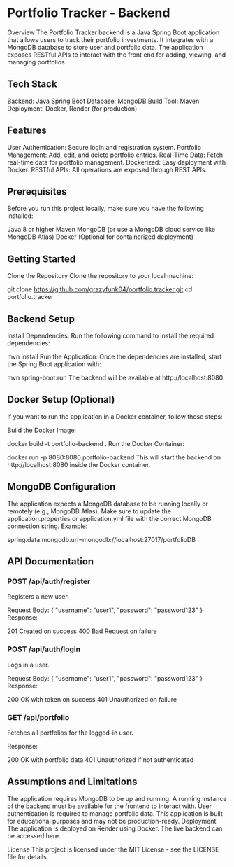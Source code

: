 # Portfolio Tracker - Backend

Overview
The Portfolio Tracker backend is a Java Spring Boot application that allows users to track their portfolio investments. It integrates with a MongoDB database to store user and portfolio data. The application exposes RESTful APIs to interact with the front end for adding, viewing, and managing portfolios.

## Tech Stack

Backend: Java Spring Boot
Database: MongoDB
Build Tool: Maven
Deployment: Docker, Render (for production)


## Features
User Authentication: Secure login and registration system.
Portfolio Management: Add, edit, and delete portfolio entries.
Real-Time Data: Fetch real-time data for portfolio management.
Dockerized: Easy deployment with Docker.
RESTful APIs: All operations are exposed through REST APIs.


## Prerequisites
Before you run this project locally, make sure you have the following installed:

Java 8 or higher
Maven
MongoDB (or use a MongoDB cloud service like MongoDB Atlas)
Docker (Optional for containerized deployment)


## Getting Started
Clone the Repository
Clone the repository to your local machine:

git clone https://github.com/grazyfunk04/portfolio.tracker.git
cd portfolio.tracker


## Backend Setup
Install Dependencies: Run the following command to install the required dependencies:

mvn install
Run the Application: Once the dependencies are installed, start the Spring Boot application with:

mvn spring-boot:run
The backend will be available at http://localhost:8080.

## Docker Setup (Optional)
If you want to run the application in a Docker container, follow these steps:

Build the Docker Image:

docker build -t portfolio-backend .
Run the Docker Container:

docker run -p 8080:8080 portfolio-backend
This will start the backend on http://localhost:8080 inside the Docker container.

## MongoDB Configuration
The application expects a MongoDB database to be running locally or remotely (e.g., MongoDB Atlas). Make sure to update the application.properties or application.yml file with the correct MongoDB connection string.
Example:

spring.data.mongodb.uri=mongodb://localhost:27017/portfolioDB

## API Documentation
### POST /api/auth/register
Registers a new user.

Request Body:
{
  "username": "user1",
  "password": "password123"
}
Response:

201 Created on success
400 Bad Request on failure

### POST /api/auth/login
Logs in a user.

Request Body:
{
  "username": "user1",
  "password": "password123"
}
Response:

200 OK with token on success
401 Unauthorized on failure

### GET /api/portfolio
Fetches all portfolios for the logged-in user.

Response:

200 OK with portfolio data
401 Unauthorized if not authenticated

## Assumptions and Limitations
The application requires MongoDB to be up and running.
A running instance of the backend must be available for the frontend to interact with.
User authentication is required to manage portfolio data.
This application is built for educational purposes and may not be production-ready.
Deployment
The application is deployed on Render using Docker. The live backend can be accessed here.

License
This project is licensed under the MIT License - see the LICENSE file for details.
